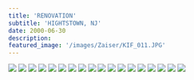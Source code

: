 ```yaml
---
title: 'RENOVATION'
subtitle: 'HIGHTSTOWN, NJ'
date: 2000-06-30
description: 
featured_image: '/images/Zaiser/KIF_011.JPG'
---
```


<div class="gallery" data-columns="2">
	<img src="/images/Zaiser/KIF_0001.JPG">
	<img src="/images/Zaiser/KIF_0002.JPG">
	<img src="/images/Zaiser/KIF_0003.JPG">
	<img src="/images/Zaiser/KIF_0004.JPG">
	<img src="/images/Zaiser/KIF_0005.JPG">
	<img src="/images/Zaiser/KIF_0006.JPG">
	<img src="/images/Zaiser/KIF_007.JPG">
	<img src="/images/Zaiser/KIF_011.JPG">
	<img src="/images/Zaiser/KIF_0011.JPG">
	<img src="/images/Zaiser/KIF_0012.JPG">
	<img src="/images/Zaiser/KIF_0014.JPG">
	<img src="/images/Zaiser/KIF_0015.JPG">
	<img src="/images/Zaiser/KIF_0025.JPG">
	<img src="/images/Zaiser/KIF_026.JPG">
	<img src="/images/Zaiser/KIF_0029.JPG">
	<img src="/images/Zaiser/KIF_0030.JPG">
	<img src="/images/Zaiser/KIF_0031.JPG">
	<img src="/images/Zaiser/KIF_0032.JPG">
</div>
